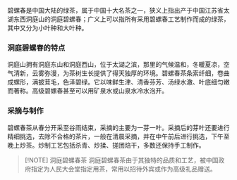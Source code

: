 碧螺春是中国大陆的绿茶，属于中国十大名茶之一，狭义上指出产于中国江苏省太湖东西洞庭山的洞庭碧螺春；广义上可以指所有采用碧螺春工艺制作而成的绿茶，其中又分为小叶种和大叶种。

### 洞庭碧螺春的特点
洞庭山拥有洞庭东山和洞庭西山，位于太湖之滨，那里的气候温和，冬暖夏凉，空气清新，云雾弥漫，为茶树生长提供了得天独厚的环境。碧螺春茶条索纤细，卷曲成螺形，满披茸毛，色泽碧绿。它以味鲜生津、清香芬芳、汤绿水澈、叶底细匀嫩而著称。高级碧螺春甚至可以用矿泉水或山泉水冷水泡开。

### 采摘与制作
碧螺春茶从春分开采至谷雨结束，采摘的主要为一芽一叶。采摘后的芽叶还要进行精细挑选，去除不合格的茶片，一般在清晨采摘，并在中午前后进行挑选，下午至晚上炒茶。炒制工艺包括杀青、炒揉、搓团焙干，多数还保持手工制作。


> [!NOTE] 洞庭碧螺春茶
洞庭碧螺春茶由于其独特的品质和工艺，被中国政府指定为人民大会堂指定用茶，常用以招待外宾或作为高级礼品赠送。
